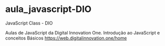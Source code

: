 # aula_javascript-DIO
JavaScript Class - DIO

Aulas de JavaScript da Digital Innovation One.
Introdução ao JavaScript e conceitos Básicos
https://web.digitalinnovation.one/home
